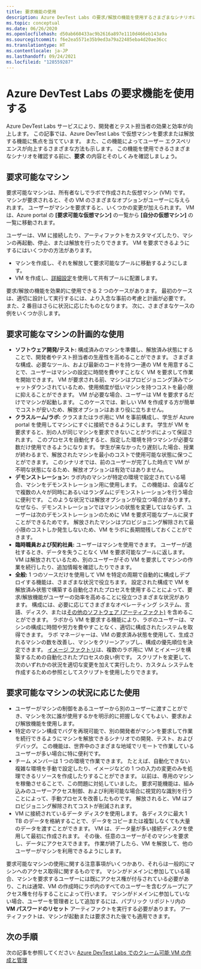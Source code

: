```yaml
---
title: 要求機能の使用
description: Azure DevTest Labs の要求/解放の機能を使用するさまざまなシナリオについて説明します
ms.topic: conceptual
ms.date: 06/26/2020
ms.openlocfilehash: d50ab660433ac9b2616a897e1110d466eb143a9a
ms.sourcegitcommit: f6e2ea5571e35b9ed3a79a22485eba4d20ae36cc
ms.translationtype: HT
ms.contentlocale: ja-JP
ms.lasthandoff: 09/24/2021
ms.locfileid: "128559287"
---
```

# <a name="use-claim-capabilities-in-azure-devtest-labs"></a>Azure DevTest Labs の要求機能を使用する
Azure DevTest Labs サービスにより、開発者とテスト担当者の効果と効率が向上します。 この記事では、Azure DevTest Labs で仮想マシンを要求または解放する機能に焦点を当てています。 また、この機能によってユーザー エクスペリエンスが向上するさまざまな方法も示します。 この機能を使用できるさまざまなシナリオを確認する前に、**要求** の内容とそのしくみを確認しましょう。

## <a name="claimable-machines"></a>要求可能なマシン
要求可能なマシンは、所有者なしでラボで作成された仮想マシン (VM) です。 マシンが要求されると、その VM のさまざまなオプションがユーザーに与えられます。 ユーザーがマシンを要求すると、いくつかの変更が加えられます。 VM は、Azure portal の **[要求可能な仮想マシン]** の一覧から **[自分の仮想マシン]** の一覧に移動されます。 

ユーザーは、VM に接続したり、アーティファクトをカスタマイズしたり、マシンの再起動、停止、または解放を行ったりできます。 VM を要求できるようにするにはいくつかの方法があります。

- マシンを作成し、それを解放して要求可能なプールに移動するようにします。 
- VM を作成し、[詳細設定](https://azure.microsoft.com/updates/azure-devtest-labs-claim-lab-vms-from-a-shared-pool/)を使用して共有プールに配置します。

要求/解放の機能を効果的に使用できる 2 つのケースがあります。 最初のケースは、適切に設計して実行するには、より入念な事前の考慮と計画が必要です。 また、2 番目はさらに状況に応じたものとなります。 次に、さまざまなケースの例をいくつか示します。

## <a name="designed-use-of-claimable-machines"></a>要求可能なマシンの計画的な使用

- **ソフトウェア開発/テスト:** 構成済みのマシンを準備し、解放済み状態にすることで、開発者やテスト担当者の生産性を高めることができます。 さまざまな構成、必要なツール、および最新のコードを持つ一連の VM を用意することで、ユーザーはマシンの設定に時間を費やすことなく VM を要求して作業を開始できます。 VM が要求される前、マシンはプロビジョニング済みでシャットダウンされているため、使用頻度が低いマシンを持つコストを最小限に抑えることができます。 VM が必要な場合、ユーザーは VM を要求するだけでマシンが起動します。 このケースでは、新しい VM を作成する方が簡単でコストが安いため、解放オプションはあまり役に立ちません。
- **クラスルーム/ラボ:** クラスまたはラボ用に VM を事前構成し、学生が Azure portal を使用してマシンにすぐに接続できるようにします。  学生が VM を要求すると、別の人が同じマシンを要求できないことがラボによって保証されます。 このプロセスを自動化すると、指定した環境を持つマシンが必要な数だけ使用できるようになります。 学生が来なかったり遅刻した場合、授業が終わるまで、解放されたマシンを最小のコストで使用可能な状態に保つことができます。 このシナリオでは、前のユーザーが完了した時点で VM が不明な状態になるため、解放オプションは有効ではありません。
- **デモンストレーション:** ラボ内のマシンが特定の環境で設定されている場合、マシンをデモンストレーション用に使用します。 この機能は、会議などで複数の人々が同時にあるいはランダムにデモンストレーションを行う場合に便利です。 このような状況では解放オプションが役立つ場合があります。なぜなら、デモンストレーションではマシンの状態を変更してはならず、ユーザーは次のデモンストレーションのために VM を要求可能なプールに戻すことができるためです。 解放されたマシンはプロビジョニング解除されて最小限のコストしか発生しないため、VM をラボに長期間残しておくことができます。
- **臨時職員および契約社員:** ユーザーはマシンを使用できます。 ユーザーが退社するとき、データを失うことなく VM を要求可能なプールに返します。 VM は解放されているため、別のユーザーがその VM を要求してマシンの作業を続行したり、追加情報を確認したりできます。
- **全般:** 1 つのソースだけを使用して VM を特定の周期で自動的に構成しデプロイする機能は、さまざまな状況で役立ちます。 設定された構成で VM を解放済み状態で構築する自動化されたプロセスを使用することによって、要求/解放機能がユーザーの効率を高めることに役立つさまざまな状況があります。 構成には、必要に応じてさまざまなオペレーティング システム、言語、ディスク、または[その他のソフトウェア (アーティファクト)](devtest-lab-artifact-author.md) を含めることができます。 ラボから VM を要求する機能により、ラボのユーザーは、マシンの構成に時間や労力を費やすことなく、適切に構成されたシステムを取得できます。 ラボ マネージャーは、VM の要求済み状態を使用して、生成されるマシンの数を改善し、マシンをクリーンアップし、構成の優先順位を決定できます。 [イメージ ファクトリ](image-factory-create.md)は、複数のラボ用に VM とイメージを構築するための自動化されたプロセスの良い例です。 スクリプトを変更して、次のいずれかの状況を適切な変更を加えて実行したり、カスタム システムを作成するための参照としてスクリプトを使用したりできます。

## <a name="situational-use-of-claimable-machines"></a>要求可能なマシンの状況に応じた使用

- ユーザーがマシンの制御をあるユーザーから別のユーザーに渡すことができ、マシンを次に誰が使用するかを明示的に把握しなくてもよい、要求および解放機能を使用します。
- 特定のマシン構成でバグを再現可能で、別の開発者がマシンを要求して作業を続行できるようにマシンを解放できるシナリオでの開発、テスト、およびデバッグ。 この機能は、世界中のさまざまな地域でリモートで作業しているユーザーが多い場合に特に便利です。 
- チーム メンバーは 1 つの環境で作業できます。 たとえば、自動化できない複雑な環境を手動で設定したり、イメージなどの 1 つの入力の変更のみを処理できるリソースを作成したりすることができます。 以前は、専用のマシンを稼働させることで、この問題に対処していました。 要求可能機能は、組み込みのユーザーアクセス制御、および利用可能な場合に視覚的な識別を行うことによって、手動プロセスを改善したものです。 解放されると、VM はプロビジョニング解除されてコストが削減されます。
- VM に接続されているデータ ディスクを使用します。 各ディスクに最大 1 TB のデータを格納することで、データをコピーまたは複製しなくても大量のデータを渡すことができます。 VM は、データ量が多い接続ディスクを使用して最初に作成されます。  その後、任意のユーザーがそのマシンを要求し、データにアクセスできます。 作業が終了したら、VM を解放して、他のユーザーがマシンを利用できるようにします。

要求可能なマシンの使用に関する注意事項がいくつかあり、それらは一般的にマシンへのアクセス取得に関するものです。 マシンがドメインに参加している場合、マシンを要求するユーザーには既にアクセス権が付与されている必要があり、これは通常、VM の作成時にラボ内のすべてのユーザーを含むグループにアクセス権を付与することによって行います。 マシンがドメインに参加していない場合、ユーザーを管理者として追加するには、パブリック リポジトリ内の **VM パスワードのリセット** アーティファクトを実行する必要があります。  アーティファクトは、マシンが起動または要求された後でも適用できます。

## <a name="next-steps"></a>次の手順
次の記事を参照してください: [Azure DevTest Labs でのクレーム可能 VM の作成と管理](devtest-lab-add-claimable-vm.md)
